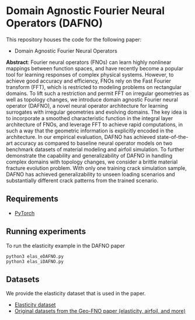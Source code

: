 # Domain Agnostic Fourier Neural Operators (DAFNO)
This repository houses the code for the following paper:
- Domain Agnostic Fourier Neural Operators

**Abstract**: Fourier neural operators (FNOs) can learn highly nonlinear mappings between function spaces, and have recently become a popular tool for learning responses of complex physical systems. However, to achieve good accuracy and efficiency, FNOs rely on the Fast Fourier transform (FFT), which is restricted to modeling problems on rectangular domains. To lift such a restriction and permit FFT on irregular geometries as well as topology changes, we introduce domain agnostic Fourier neural operator (DAFNO), a novel neural operator architecture for learning surrogates with irregular geometries and evolving domains. The key idea is to incorporate a smoothed characteristic function in the integral layer architecture of FNOs, and leverage FFT to achieve rapid computations, in such a way that the geometric information is explicitly encoded in the architecture. In our empirical evaluation, DAFNO has achieved state-of-the-art accuracy as compared to baseline neural operator models on two benchmark datasets of material modeling and airfoil simulation. To further demonstrate the capability and generalizability of DAFNO in handling complex domains with topology changes, we consider a brittle material fracture evolution problem. With only one training crack simulation sample, DAFNO has achieved generalizability to unseen loading scenarios and substantially different crack patterns from the trained scenario.

## Requirements
- [PyTorch](https://pytorch.org/)


## Running experiments
To run the elasticity example in the DAFNO paper
```
python3 elas_eDAFNO.py
python3 elas_iDAFNO.py
```

## Datasets
We provide the elasticity dataset that is used in the paper.

- [Elasticity dataset](https://drive.google.com/drive/folders/1ounVgMFcMO-iSR2111Xf4YfNddd2ialv?usp=sharing)
- [Original datasets from the Geo-FNO paper (elasticity, airfoil, and more)](https://drive.google.com/drive/folders/1YBuaoTdOSr_qzaow-G-iwvbUI7fiUzu8)

